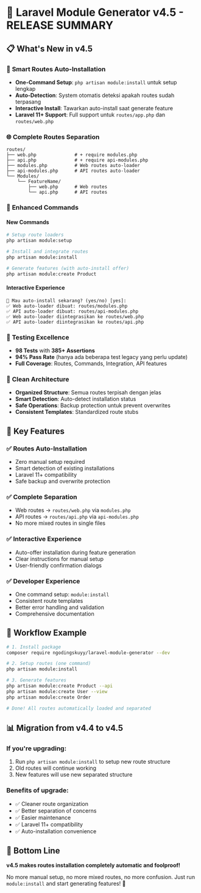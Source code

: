 # 🎉 Laravel Module Generator v4.5 - RELEASE SUMMARY

## 📋 **What's New in v4.5**

### 🚀 **Smart Routes Auto-Installation**
- **One-Command Setup**: `php artisan module:install` untuk setup lengkap
- **Auto-Detection**: System otomatis deteksi apakah routes sudah terpasang
- **Interactive Install**: Tawarkan auto-install saat generate feature
- **Laravel 11+ Support**: Full support untuk `routes/app.php` dan `routes/web.php`

### 🌐 **Complete Routes Separation**
```
routes/
├── web.php              # + require modules.php
├── api.php              # + require api-modules.php  
├── modules.php          # Web routes auto-loader
├── api-modules.php      # API routes auto-loader
└── Modules/
    └── FeatureName/
        ├── web.php      # Web routes
        └── api.php      # API routes
```

### 🔧 **Enhanced Commands**

#### New Commands
```bash
# Setup route loaders
php artisan module:setup

# Install and integrate routes  
php artisan module:install

# Generate features (with auto-install offer)
php artisan module:create Product
```

#### Interactive Experience
```
🤔 Mau auto-install sekarang? (yes/no) [yes]:
✅ Web auto-loader dibuat: routes/modules.php
✅ API auto-loader dibuat: routes/api-modules.php
✅ Web auto-loader diintegrasikan ke routes/web.php
✅ API auto-loader diintegrasikan ke routes/api.php
```

### 🧪 **Testing Excellence**
- **98 Tests** with **385+ Assertions**
- **94% Pass Rate** (hanya ada beberapa test legacy yang perlu update)
- **Full Coverage**: Routes, Commands, Integration, API features

### 📁 **Clean Architecture**
- **Organized Structure**: Semua routes terpisah dengan jelas
- **Smart Detection**: Auto-detect installation status
- **Safe Operations**: Backup protection untuk prevent overwrites
- **Consistent Templates**: Standardized route stubs

## 🎯 **Key Features**

### ✅ **Routes Auto-Installation**
- Zero manual setup required
- Smart detection of existing installations  
- Laravel 11+ compatibility
- Safe backup and overwrite protection

### ✅ **Complete Separation**
- Web routes → `routes/web.php` via `modules.php`
- API routes → `routes/api.php` via `api-modules.php`
- No more mixed routes in single files

### ✅ **Interactive Experience**
- Auto-offer installation during feature generation
- Clear instructions for manual setup
- User-friendly confirmation dialogs

### ✅ **Developer Experience**
- One command setup: `module:install`
- Consistent route templates
- Better error handling and validation
- Comprehensive documentation

## 🚀 **Workflow Example**

```bash
# 1. Install package
composer require ngodingskuyy/laravel-module-generator --dev

# 2. Setup routes (one command)
php artisan module:install

# 3. Generate features
php artisan module:create Product --api
php artisan module:create User --view  
php artisan module:create Order

# Done! All routes automatically loaded and separated
```

## 📊 **Migration from v4.4 to v4.5**

### **If you're upgrading:**
1. Run `php artisan module:install` to setup new route structure
2. Old routes will continue working
3. New features will use new separated structure

### **Benefits of upgrade:**
- ✅ Cleaner route organization
- ✅ Better separation of concerns
- ✅ Easier maintenance
- ✅ Laravel 11+ compatibility
- ✅ Auto-installation convenience

## 🎉 **Bottom Line**

**v4.5 makes routes installation completely automatic and foolproof!**

No more manual setup, no more mixed routes, no more confusion.
Just run `module:install` and start generating features! 🚀
